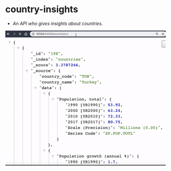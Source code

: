 # country-insights

* _An API who gives insights about countries._

![Alt Text](country-insights.gif)
